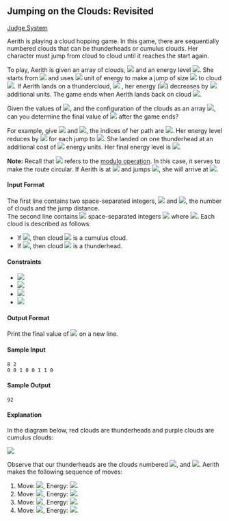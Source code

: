 ## Jumping on the Clouds: Revisited

[Judge System](https://www.hackerrank.com/challenges/jumping-on-the-clouds-revisited/problem)

Aerith is playing a cloud hopping game. In this game, there are sequentially numbered clouds that can be thunderheads or cumulus clouds. Her character must jump from cloud to cloud until it reaches the start again.

To play, Aerith is given an array of clouds, <img src="https://latex.codecogs.com/svg.latex?\Large&space;c"> and an energy level <img src="https://latex.codecogs.com/svg.latex?\Large&space;se=100">. She starts from <img src="https://latex.codecogs.com/svg.latex?\Large&space;c[0]"> and uses <img src="https://latex.codecogs.com/svg.latex?\Large&space;1"> unit of energy to make a jump of size <img src="https://latex.codecogs.com/svg.latex?\Large&space;k"> to cloud <img src="https://latex.codecogs.com/svg.latex?\Large&space;c[(i+k)char`%n]">. If Aerith lands on a thundercloud, <img src="https://latex.codecogs.com/svg.latex?\Large&space;c[i]"> , her energy (<img src="https://latex.codecogs.com/svg.latex?\Large&space;e">) decreases by <img src="https://latex.codecogs.com/svg.latex?\Large&space;2"> additional units. The game ends when Aerith lands back on cloud <img src="https://latex.codecogs.com/svg.latex?\Large&space;0">.

Given the values of <img src="https://latex.codecogs.com/svg.latex?\Large&space;n,k">, and the configuration of the clouds as an array <img src="https://latex.codecogs.com/svg.latex?\Large&space;c">, can you determine the final value of <img src="https://latex.codecogs.com/svg.latex?\Large&space;e"> after the game ends?

For example, give <img src="https://latex.codecogs.com/svg.latex?\Large&space;c=[0,0,1,0]"> and <img src="https://latex.codecogs.com/svg.latex?\Large&space;k=2">, the indices of her path are <img src="https://latex.codecogs.com/svg.latex?\Large&space;0\rightarrow{2}\rightarrow{0}">. Her energy level reduces by <img src="https://latex.codecogs.com/svg.latex?\Large&space;1"> for each jump to <img src="https://latex.codecogs.com/svg.latex?\Large&space;98">. She landed on one thunderhead at an additional cost of <img src="https://latex.codecogs.com/svg.latex?\Large&space;2"> energy units. Her final energy level is <img src="https://latex.codecogs.com/svg.latex?\Large&space;96">.

**Note:** Recall that <img src="https://latex.codecogs.com/svg.latex?\Large&space;char`%"> refers to the [modulo operation](https://en.wikipedia.org/wiki/Modulo_operation). In this case, it serves to make the route circular. If Aerith is at <img src="https://latex.codecogs.com/svg.latex?\Large&space;c[n-1]"> and jumps <img src="https://latex.codecogs.com/svg.latex?\Large&space;1">, she will arrive at <img src="https://latex.codecogs.com/svg.latex?\Large&space;c[0]">.

#### Input Format

The first line contains two space-separated integers, <img src="https://latex.codecogs.com/svg.latex?\Large&space;n"> and <img src="https://latex.codecogs.com/svg.latex?\Large&space;k">, the number of clouds and the jump distance.<br>
The second line contains <img src="https://latex.codecogs.com/svg.latex?\Large&space;n"> space-separated integers <img src="https://latex.codecogs.com/svg.latex?\Large&space;c[i]"> where <img src="https://latex.codecogs.com/svg.latex?\Large&space;0\le{i}<n">. Each cloud is described as follows:
- If <img src="https://latex.codecogs.com/svg.latex?\Large&space;c[i]=0">, then cloud <img src="https://latex.codecogs.com/svg.latex?\Large&space;i"> is a cumulus cloud.
- If <img src="https://latex.codecogs.com/svg.latex?\Large&space;c[i]=1">, then cloud <img src="https://latex.codecogs.com/svg.latex?\Large&space;i"> is a thunderhead.

#### Constraints
- <img src="https://latex.codecogs.com/svg.latex?\Large&space;2\le{n}\le{25}">
- <img src="https://latex.codecogs.com/svg.latex?\Large&space;1\le{k}<n">
- <img src="https://latex.codecogs.com/svg.latex?\Large&space;n{char`%}k=0">
- <img src="https://latex.codecogs.com/svg.latex?\Large&space;c[i]\in{\{0,1\}}">

#### Output Format

Print the final value of <img src="https://latex.codecogs.com/svg.latex?\Large&space;e"> on a new line.

#### Sample Input
```
8 2
0 0 1 0 0 1 1 0
```
#### Sample Output
```
92
```
#### Explanation

In the diagram below, red clouds are thunderheads and purple clouds are cumulus clouds:

![](https://github.com/andy489/Data_Structures_and_Algorithms_CPP/blob/master/assets/Jumping%20on%20the%20Clouds%20-%20Revisited.png)

Observe that our thunderheads are the clouds numbered <img src="https://latex.codecogs.com/svg.latex?\Large&space;2,5">, and <img src="https://latex.codecogs.com/svg.latex?\Large&space;6">. Aerith makes the following sequence of moves:

1. Move: <img src="https://latex.codecogs.com/svg.latex?\Large&space;0\rightarrow{2}">, Energy: <img src="https://latex.codecogs.com/svg.latex?\Large&space;e=100-1-1=97">.<br>
2. Move: <img src="https://latex.codecogs.com/svg.latex?\Large&space;2\rightarrow{4}">, Energy: <img src="https://latex.codecogs.com/svg.latex?\Large&space;e=97-1=96">.<br>
3. Move: <img src="https://latex.codecogs.com/svg.latex?\Large&space;4\rightarrow{6}">, Energy: <img src="https://latex.codecogs.com/svg.latex?\Large&space;e=96-1-2=93">.<br>
4. Move: <img src="https://latex.codecogs.com/svg.latex?\Large&space;6\rightarrow{0}">, Energy: <img src="https://latex.codecogs.com/svg.latex?\Large&space;e=93-1=92">.
